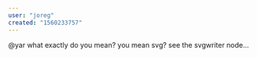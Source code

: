 ```yaml
---
user: "joreg"
created: "1560233757"
---
```


@yar what exactly do you mean? you mean svg? see the svgwriter node...
